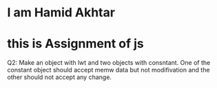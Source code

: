 # I am Hamid Akhtar
# this is Assignment of js 
Q2: Make an object with lwt and two objects with consntant. One of the constant object should accept memw data but not modifivation and the other should not accept any change.
